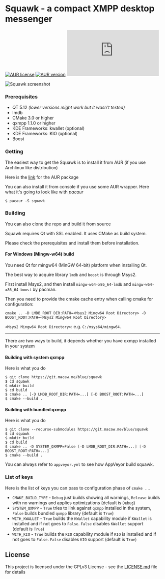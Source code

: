 # Squawk - a compact XMPP desktop messenger

[![AUR license](https://img.shields.io/aur/license/squawk?style=flat-square)](https://git.macaw.me/blue/squawk/raw/branch/master/LICENSE.md)
[![AUR version](https://img.shields.io/aur/version/squawk?style=flat-square)](https://aur.archlinux.org/packages/squawk/)
[![Liberapay patrons](https://img.shields.io/liberapay/patrons/macaw.me?logo=liberapay&style=flat-square)](https://liberapay.com/macaw.me)

![Squawk screenshot](https://macaw.me/images/squawk/0.1.4.png)

### Prerequisites

- QT 5.12 *(lower versions might work but it wasn't tested)*
- lmdb
- CMake 3.0 or higher
- qxmpp 1.1.0 or higher
- KDE Frameworks: kwallet (optional)
- KDE Frameworks: KIO (optional)
- Boost

### Getting

The easiest way to get the Squawk is to install it from AUR (if you use Archlinux like distribution)

Here is the [link](https://aur.archlinux.org/packages/squawk/) for the AUR package

You can also install it from console if you use some AUR wrapper. Here what it's going to look like with *pacaur*

```
$ pacaur -S squawk
```

### Building

You can also clone the repo and build it from source

Squawk requires Qt with SSL enabled. It uses CMake as build system.

Please check the prerequisites and install them before installation.

#### For Windows (Mingw-w64) build

You need Qt for mingw64 (MinGW 64-bit) platform when installing Qt.

The best way to acquire library `lmdb` and `boost` is through Msys2.

First install Msys2, and then install `mingw-w64-x86_64-lmdb` and `mingw-w64-x86_64-boost` by pacman.

Then you need to provide the cmake cache entry when calling cmake for configuration:

```
cmake .. -D LMDB_ROOT_DIR:PATH=<Msys2 Mingw64 Root Directory> -D BOOST_ROOT:PATH=<Msys2 Mingw64 Root Directory>
```

`<Msys2 Mingw64 Root Directory>`: e.g. `C:/msys64/mingw64`.

---

There are two ways to build, it depends whether you have qxmpp installed in your system

#### Building with system qxmpp

Here is what you do

```
$ git clone https://git.macaw.me/blue/squawk
$ cd squawk
$ mkdir build
$ cd build
$ cmake .. [-D LMDB_ROOT_DIR:PATH=...] [-D BOOST_ROOT:PATH=...]
$ cmake --build .
```

#### Building with bundled qxmpp

Here is what you do

```
$ git clone --recurse-submodules https://git.macaw.me/blue/squawk
$ cd squawk
$ mkdir build
$ cd build
$ cmake .. -D SYSTEM_QXMPP=False [-D LMDB_ROOT_DIR:PATH=...] [-D BOOST_ROOT:PATH=...]
$ cmake --build .
```

You can always refer to `appveyor.yml` to see how AppVeyor build squawk.

### List of keys

Here is the list of keys you can pass to configuration phase of `cmake ..`. 
- `CMAKE_BUILD_TYPE` - `Debug` just builds showing all warnings, `Release` builds with no warnings and applies optimizations (default is `Debug`)
- `SYSTEM_QXMPP` - `True` tries to link against `qxmpp` installed in the system, `False` builds bundled `qxmpp` library (default is `True`)
- `WITH_KWALLET` - `True` builds the `KWallet` capability module if `KWallet` is installed and if not goes to `False`. `False` disables `KWallet` support (default is `True`)
- `WITH_KIO` - `True` builds the `KIO` capability module if `KIO` is installed and if not goes to `False`. `False` disables `KIO` support (default is `True`)

## License

This project is licensed under the GPLv3 License - see the [LICENSE.md](LICENSE.md) file for details

